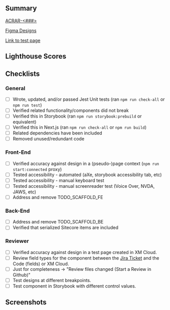 ## Summary

<!-- Provide the business case for adding this feature work. (Explain in layman terms) -->

[ACRAR-<###>](https://velir.atlassian.net/browse/ACRAR-<###>)

[Figma Designs](https://www.figma.com/file/g1cA0qij8hlws9Ffn6xpcU/ACR?type=design&node-id=342-3645&mode=design&t=pYIKXVL7HZ0IyyWA-0)

[Link to test page](https://example.com)

## Lighthouse Scores

<!-- Provide a screenshot of your lighthouse score -->
<!-- How to record your lighthouse score? -->
  <!-- You can use the chrome extension `Lighthouse` under the dev tools tab -->
  <!-- You can use this CLI command. Make sure to replace `<URL>` with the URL to your test page. Additional notes, you can replace the `--preset` value with mobile for mobile test results. `npm run lighthouse <URL> -- --preset=desktop` -->

## Checklists

### General

- [ ] Wrote, updated, and/or passed Jest Unit tests (ran `npm run check-all` or `npm run test`)
- [ ] Verified related functionality/components did not break
- [ ] Verified this in Storybook (ran `npm run storybook:prebuild` or equivalent)
- [ ] Verified this in Next.js (ran `npm run check-all` or `npm run build`)
- [ ] Related dependencies have been included
- [ ] Removed unused/redundant code

### Front-End

- [ ] Verified accuracy against design in a (pseudo-)page context (`npm run start:connected` proxy)
- [ ] Tested accessibility - automated (aXe, storybook accessibility tab, etc)
- [ ] Tested accessibility - manual keyboard test
- [ ] Tested accessibility - manual screenreader test (Voice Over, NVDA, JAWS, etc)
- [ ] Address and remove TODO_SCAFFOLD_FE

### Back-End

- [ ] Address and remove TODO_SCAFFOLD_BE
- [ ] Verified that serialized Sitecore items are included

### Reviewer

- [ ] Verified accuracy against design in a test page created in XM Cloud.
- [ ] Review field types for the component between the [Jira Ticket](https://velir.atlassian.net/browse/ACRAR-<###>) and the Code (fields) or XM Cloud.
- [ ] Just for completeness -> "Review files changed (Start a Review in Github)"
- [ ] Test designs at different breakpoints.
- [ ] Test component in Storybook with different control values.

## Screenshots

<!-- Provide screenshots for any UI changes if applicable (Before vs. After) -->